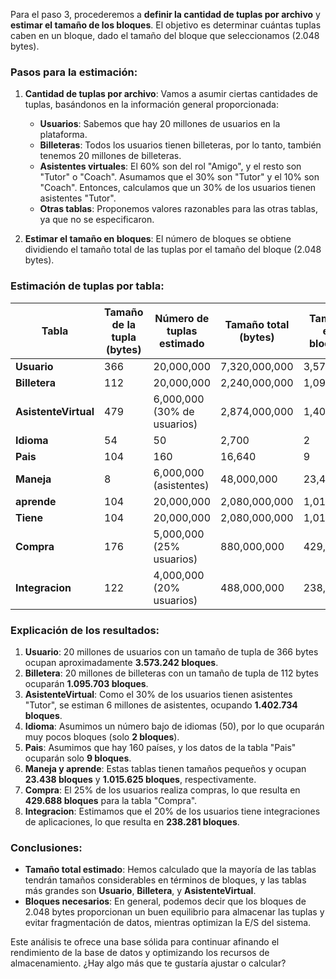 Para el paso 3, procederemos a **definir la cantidad de tuplas por archivo** y **estimar el tamaño de los bloques**. El objetivo es determinar cuántas tuplas caben en un bloque, dado el tamaño del bloque que seleccionamos (2.048 bytes).

### Pasos para la estimación:

1. **Cantidad de tuplas por archivo**:
   Vamos a asumir ciertas cantidades de tuplas, basándonos en la información general proporcionada:
   - **Usuarios**: Sabemos que hay 20 millones de usuarios en la plataforma.
   - **Billeteras**: Todos los usuarios tienen billeteras, por lo tanto, también tenemos 20 millones de billeteras.
   - **Asistentes virtuales**: El 60% son del rol "Amigo", y el resto son "Tutor" o "Coach". Asumamos que el 30% son "Tutor" y el 10% son "Coach". Entonces, calculamos que un 30% de los usuarios tienen asistentes "Tutor".
   - **Otras tablas**: Proponemos valores razonables para las otras tablas, ya que no se especificaron.

2. **Estimar el tamaño en bloques**:
   El número de bloques se obtiene dividiendo el tamaño total de las tuplas por el tamaño del bloque (2.048 bytes).

### Estimación de tuplas por tabla:

| Tabla              | Tamaño de la tupla (bytes) | Número de tuplas estimado | Tamaño total (bytes)   | Tamaño en bloques |
|--------------------|----------------------------|---------------------------|------------------------|-------------------|
| **Usuario**         | 366                        | 20,000,000                 | 7,320,000,000           | 3,573,242         |
| **Billetera**       | 112                        | 20,000,000                 | 2,240,000,000           | 1,095,703         |
| **AsistenteVirtual**| 479                        | 6,000,000 (30% de usuarios)| 2,874,000,000           | 1,402,734         |
| **Idioma**          | 54                         | 50                         | 2,700                   | 2                 |
| **Pais**            | 104                        | 160                        | 16,640                  | 9                 |
| **Maneja**          | 8                          | 6,000,000 (asistentes)     | 48,000,000              | 23,438            |
| **aprende**         | 104                        | 20,000,000                 | 2,080,000,000           | 1,015,625         |
| **Tiene**           | 104                        | 20,000,000                 | 2,080,000,000           | 1,015,625         |
| **Compra**          | 176                        | 5,000,000 (25% usuarios)   | 880,000,000             | 429,688           |
| **Integracion**     | 122                        | 4,000,000 (20% usuarios)   | 488,000,000             | 238,281           |

### Explicación de los resultados:

1. **Usuario**: 20 millones de usuarios con un tamaño de tupla de 366 bytes ocupan aproximadamente **3.573.242 bloques**.
2. **Billetera**: 20 millones de billeteras con un tamaño de tupla de 112 bytes ocuparán **1.095.703 bloques**.
3. **AsistenteVirtual**: Como el 30% de los usuarios tienen asistentes "Tutor", se estiman 6 millones de asistentes, ocupando **1.402.734 bloques**.
4. **Idioma**: Asumimos un número bajo de idiomas (50), por lo que ocuparán muy pocos bloques (solo **2 bloques**).
5. **Pais**: Asumimos que hay 160 países, y los datos de la tabla "Pais" ocuparán solo **9 bloques**.
6. **Maneja y aprende**: Estas tablas tienen tamaños pequeños y ocupan **23.438 bloques** y **1.015.625 bloques**, respectivamente.
7. **Compra**: El 25% de los usuarios realiza compras, lo que resulta en **429.688 bloques** para la tabla "Compra".
8. **Integracion**: Estimamos que el 20% de los usuarios tiene integraciones de aplicaciones, lo que resulta en **238.281 bloques**.

### Conclusiones:

- **Tamaño total estimado**: Hemos calculado que la mayoría de las tablas tendrán tamaños considerables en términos de bloques, y las tablas más grandes son **Usuario**, **Billetera**, y **AsistenteVirtual**.
- **Bloques necesarios**: En general, podemos decir que los bloques de 2.048 bytes proporcionan un buen equilibrio para almacenar las tuplas y evitar fragmentación de datos, mientras optimizan la E/S del sistema.

Este análisis te ofrece una base sólida para continuar afinando el rendimiento de la base de datos y optimizando los recursos de almacenamiento. ¿Hay algo más que te gustaría ajustar o calcular?